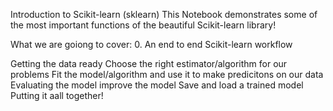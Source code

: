 Introduction to Scikit-learn (sklearn)
This Notebook demonstrates some of the most important functions of the beautiful Scikit-learn library!

What we are goiong to cover: 0. An end to end Scikit-learn workflow

Getting the data ready
Choose the right estimator/algorithm for our problems
Fit the model/algorithm and use it to make predicitons on our data
Evaluating the model
improve the model
Save and load a trained model
Putting it aall together!
